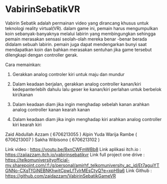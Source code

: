 # VabirinSebatikVR
​Vabirin Sebatik adalah permainan video yang dirancang khusus untuk teknologi reality virtual(VR). dalam game ini, pemain harus mengumpulkan koin sebanyak-banyaknya melalui labirin yang membingungkan sehingga pemain merasakan sensasi seolah-olah mereka benar -benar berada didalam sebuah labirin. pemain juga dapat mendengarkan bunyi saat mendapatkan koin dan bahkan merasakan sentuhan jika game tersebut dilengkapi dengan controller gerak.

Cara memainkan:
1. Gerakkan analog controler kiri untuk maju dan mundur

2. Dalam keadaan berjalan, gerakkan analog controller kanan/kiri kedepanterlebih dahulu  lalu geser ke kanan/kiri perlahan untuk berbelok kiri/kanan

3. Dalam keadaan diam jika ingin menghadap sebelah kanan arahkan analog controller kanan kearah​ kanan

4. Dalam keadaan diam jika ingin menghadap kiri arahkan analog controller kiri kearah kiri



Zaid Abdullah Azzam ( 6706213055 )
Alpin Yuda Warija Rambe ( 6706213007 )
Sakha Wibisono ( 6706213102 )

Link video :  https://youtu.be/BxnCWFmWBb8
Link aplikasi itch.io : https://zaiiazzam.itch.io/vabirinsebatikvr
Link full project one drive : https://telkomuniversityofficial-my.sharepoint.com/:f:/g/personal/amirhf_telkomuniversity_ac_id/Et7agujYTGNNo-CXqTfGiNEBNKhwitCpwLfTvlrMEsCtyQ?e=xpH9a6
Link Github : https://github.com/zaidazzam/VabirinSebatikGameVR
